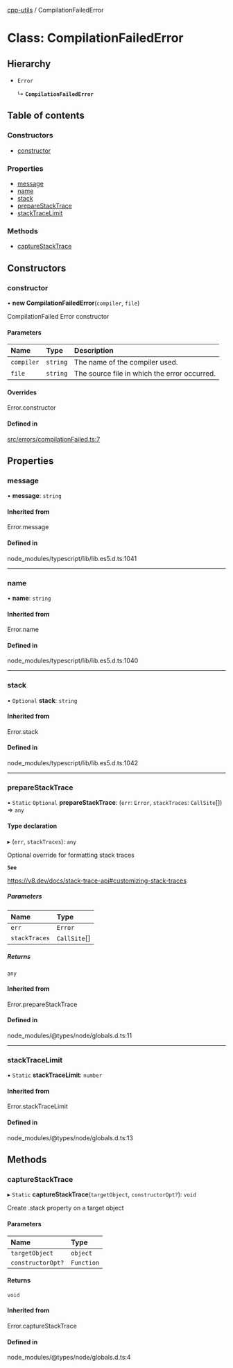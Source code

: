 [cpp-utils](../API.md) / CompilationFailedError

# Class: CompilationFailedError

## Hierarchy

- `Error`

  ↳ **`CompilationFailedError`**

## Table of contents

### Constructors

- [constructor](CompilationFailedError.md#constructor)

### Properties

- [message](CompilationFailedError.md#message)
- [name](CompilationFailedError.md#name)
- [stack](CompilationFailedError.md#stack)
- [prepareStackTrace](CompilationFailedError.md#preparestacktrace)
- [stackTraceLimit](CompilationFailedError.md#stacktracelimit)

### Methods

- [captureStackTrace](CompilationFailedError.md#capturestacktrace)

## Constructors

### constructor

• **new CompilationFailedError**(`compiler`, `file`)

CompilationFailed Error constructor

#### Parameters

| Name | Type | Description |
| :------ | :------ | :------ |
| `compiler` | `string` | The name of the compiler used. |
| `file` | `string` | The source file in which the error occurred. |

#### Overrides

Error.constructor

#### Defined in

[src/errors/compilationFailed.ts:7](https://github.com/synthetic-borealis/cpp-utils.js/blob/3d07fd4/src/errors/compilationFailed.ts#L7)

## Properties

### message

• **message**: `string`

#### Inherited from

Error.message

#### Defined in

node_modules/typescript/lib/lib.es5.d.ts:1041

___

### name

• **name**: `string`

#### Inherited from

Error.name

#### Defined in

node_modules/typescript/lib/lib.es5.d.ts:1040

___

### stack

• `Optional` **stack**: `string`

#### Inherited from

Error.stack

#### Defined in

node_modules/typescript/lib/lib.es5.d.ts:1042

___

### prepareStackTrace

▪ `Static` `Optional` **prepareStackTrace**: (`err`: `Error`, `stackTraces`: `CallSite`[]) => `any`

#### Type declaration

▸ (`err`, `stackTraces`): `any`

Optional override for formatting stack traces

**`See`**

https://v8.dev/docs/stack-trace-api#customizing-stack-traces

##### Parameters

| Name | Type |
| :------ | :------ |
| `err` | `Error` |
| `stackTraces` | `CallSite`[] |

##### Returns

`any`

#### Inherited from

Error.prepareStackTrace

#### Defined in

node_modules/@types/node/globals.d.ts:11

___

### stackTraceLimit

▪ `Static` **stackTraceLimit**: `number`

#### Inherited from

Error.stackTraceLimit

#### Defined in

node_modules/@types/node/globals.d.ts:13

## Methods

### captureStackTrace

▸ `Static` **captureStackTrace**(`targetObject`, `constructorOpt?`): `void`

Create .stack property on a target object

#### Parameters

| Name | Type |
| :------ | :------ |
| `targetObject` | `object` |
| `constructorOpt?` | `Function` |

#### Returns

`void`

#### Inherited from

Error.captureStackTrace

#### Defined in

node_modules/@types/node/globals.d.ts:4
